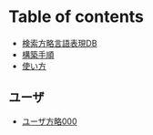 # Table of contents

* [検索方略言語表現DB](README.md)
* [構築手順](how-we-built.md)
* [使い方](how-to-use.md)

## ユーザ <a id="user"></a>

* [ユーザ方略000](user/tactics-user-000.md)

